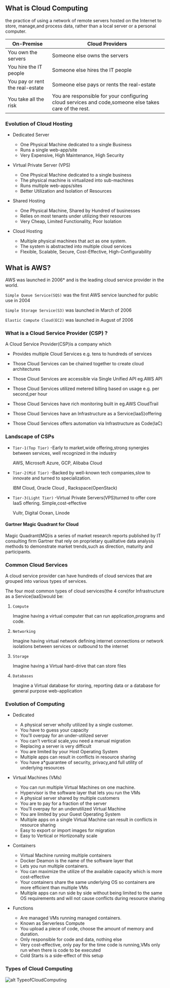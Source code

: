 ## What is Cloud Computing

the practice of using a network of remote servers hosted on the Internet to store, manage,and process data, rather than a local server or a personal computer.

| On-Premise | Cloud Providers |
|------------|-----------------|
| You own the servers | Someone else owns the servers |
| You hire the IT people | Someone else hires the IT people |
| You pay or rent the real-estate | Someone else pays or rents the real-estate |
| You take all the risk | You are responsible for your configuring cloud services and code,someone else takes care of the rest.|

### Evolution of Cloud Hosting

* Dedicated Server
    * One Physical Machine dedicated to a single Business
    * Runs a single web-app/site
    * Very Expensive, High Maintenance, High Security
 
* Virtual Private Server (VPS)
    * One Physical Machine dedicated to a single business
    * The physical machine is virtualized into sub-machines
    * Runs multiple web-apps/sites
    * Better Utilization and Isolation of Resources

* Shared Hosting
    * One Physical Machine, Shared by Hundred of businesses
    * Relies on most tenants under utilizing their resources
    * Very Cheap, Limited Functionality, Poor Isolation
 
* Cloud Hosting
    * Multiple physical machines that act as one system.
    * The system is abstracted into multiple cloud services
    * Flexible, Scalable, Secure, Cost-Effective, High-Configurability


## What is AWS?

AWS was launched in 2006* and is the leading cloud service provider in the world.

`Simple Queue Service(SQS)` was the first AWS service launched for public use in 2004

`Simple Storage Service(S3)` was launched in March of 2006

`Elastic Compute Cloud(EC2)` was launched in August of 2006

### What is a Cloud Service Provider (CSP) ?

A Cloud Service Provider(CSP)is a company which

* Provides multiple Cloud Services e.g. tens to hundreds of services

* Those Cloud Services can be chained together to create cloud architectures

* Those Cloud Services are accessible via Single Unified API eg.AWS API

* Those Cloud Services utilized metered billing based on usage e.g. per second,per hour

* Those Cloud Services have rich monitoring built in eg.AWS CloudTrail

* Those Cloud Services have an Infrastructure as a Service(IaaS)offering

* Those Cloud Services offers automation via Infrastructure as Code(IaC)

### Landscape of CSPs

* `Tier-1(Top Tier)` -Early to market,wide offering,strong synergies between services, well recognized in the industry

   AWS, Microsoft Azure, GCP, Alibaba Cloud
   
* `Tier-2(Mid Tier)` -Backed by well-known tech companies,slow to innovate and turned to specialization.

   IBM Cloud, Oracle Cloud , Rackspace(OpenStack)
    
* `Tier-3(Light Tier)` -Virtual Private Servers(VPS)turned to offer core IaaS offering. Simple,cost-effective
   
   Vultr, Digital Ocean, Linode
   
#### Gartner Magic Quadrant for Cloud

Magic Quadrant(MQ)is a series of market research reports published by IT consulting firm Gartner that rely on proprietary qualitative data analysis methods to demonstrate market trends,such as direction, maturity and participants.

### Common Cloud Services

A cloud service provider can have hundreds of cloud services that are grouped into various types of services.

The four most common types of cloud services(the 4 core)for Infrastructure as a Service(laaS)would be:

   1. `Compute`
   
      Imagine having a virtual computer that can run application,programs and code.

   2. `Networking`
   
      Imagine having virtual network defining internet connections or network isolations between services or outbound to the internet
      
   3. `Storage`
   
      Imagine having a Virtual hard-drive that can store files
      
   4. `Databases`
   
      Imagine a Virtual database for storing, reporting data or a database for general purpose web-application
      
### Evolution of Computing

* Dedicated
   * A physical server wholly utilized by a single customer.
   * You have to guess your capacity
   * You'll overpay for an under-utilized server
   * You can't vertical scale,you need a manual migration
   * Replacing a server is very difficult
   * You are limited by your Host Operating System
   * Multiple apps can result in conflicts in resource sharing
   * You have a*guarantee of security, privacy,and full utility of underlying resources

* Virtual Machines (VMs)  
   * You can run multiple Virtual Machines on one machine.
   * Hypervisor is the software layer that lets you run the VMs
   * A physical server shared by multiple customers
   * You are to pay for a fraction of the server
   * You'll overpay for an underutilized Virtual Machine
   * You are limited by your Guest Operating System
   * Multiple apps on a single Virtual Machine can result in conflicts in resource sharing
   * Easy to export or import images for migration
   * Easy to Vertical or Hortizonalty scale

* Containers
   * Virtual Machine running multiple containers
   * Docker Deamon is the name of the software layer that
   * Lets you run multiple containers.
   * You can maximize the utilize of the available capacity which is more cost-effective
   * Your containers share the same underlying OS so containers are more efficient than multiple VMs
   * Multiple apps can run side by side without being limited to the same OS requirements and will not cause conflicts during resource sharing
   
* Functions
   * Are managed VMs running managed containers.
   * Known as Serverless Compute
   * You upload a piece of code, choose the amount of memory and duration.
   * Only responsible for code and data, nothing else
   * Very cost-effective, only pay for the time code is running,VMs only run when there is code to be executed
   * Cold Starts is a side-effect of this setup
   

### Types of Cloud Computing
   
![alt TypeofCloudComputing](https://github.com/shashavalidudekula/DevopsTraining/blob/main/AWS%20Certified%20Cloud%20Practioner/images/Types%20of%20Cloud%20Computing.png)
